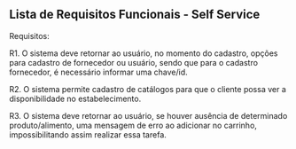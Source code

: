 ## Lista de Requisitos Funcionais - Self Service



Requisitos: 

R1. O sistema deve retornar ao usuário, no momento do cadastro, opções para cadastro de fornecedor ou usuário, sendo que para o cadastro fornecedor, é necessário informar uma chave/id.

R2. O sistema permite cadastro de catálogos para que o cliente possa ver a disponibilidade no estabelecimento.

R3. O sistema deve retornar ao usuário, se houver ausência de determinado produto/alimento, uma mensagem de erro ao adicionar no carrinho, impossibilitando assim realizar essa tarefa.
